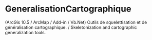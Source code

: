 # GeneralisationCartographique
(ArcGis 10.5 / ArcMap / Add-in / Vb.Net)
Outils de squelettisation et de généralisation cartographique. / Skeletonization and cartographic generalization tools.
